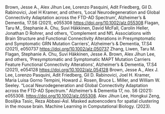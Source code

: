 Brown, Jesse A., Alex Jihun Lee, Lorenzo Pasquini, Adit Friedberg, Gil D. Rabinovici, Joel H Kramer, and others, ‘Local Neurodegeneration and Global Connectivity Adaptation across the FTD-AD Spectrum’, Alzheimer’s & Dementia, 17.S6 (2021), e055308 <https://doi.org/10.1002/alz.055308>
Flagan, Taru M., Stephanie A. Chu, Suvi Häkkinen, David McFall, Carolin Heller, Jonathan D Rohrer, and others, ‘Complement and NfL Associations with Brain Structure and Functional Connectivity Alterations in Presymptomatic and Symptomatic GRN Mutation Carriers’, Alzheimer’s & Dementia, 17.S4 (2021), e050737 <https://doi.org/10.1002/alz.050737>
Zhang, Liwen, Taru M. Flagan, Stephanie A. Chu, Suvi Häkkinen, Jesse A. Brown, Alex Jihun Lee, and others, ‘Presymptomatic and Symptomatic MAPT Mutation Carriers Feature Functional Connectivity Alterations’, Alzheimer’s & Dementia, 17.S4 (2021), e054128 <https://doi.org/10.1002/alz.054128>
Brown, Jesse A., Alex J. Lee, Lorenzo Pasquini, Adit Friedberg, Gil D. Rabinovici, Joel H. Kramer, Maria Luisa Gorno Tempini, Howard J. Rosen, Bruce L. Miller, and William W. Seeley. “Local Neurodegeneration and Global Connectivity Adaptation across the FTD-AD Spectrum.” Alzheimer’s & Dementia 17, no. S6 (2021): e055308. <https://doi.org/10.1002/alz.055308>.
Alex Jihun Lee, Hongkui Zeng, Bosiljka Tasic, Reza Abbasi-Asl. Masked autoencoders for spatial clustering in the mouse brain. Machine Learning in Computational Biology. (2023).
